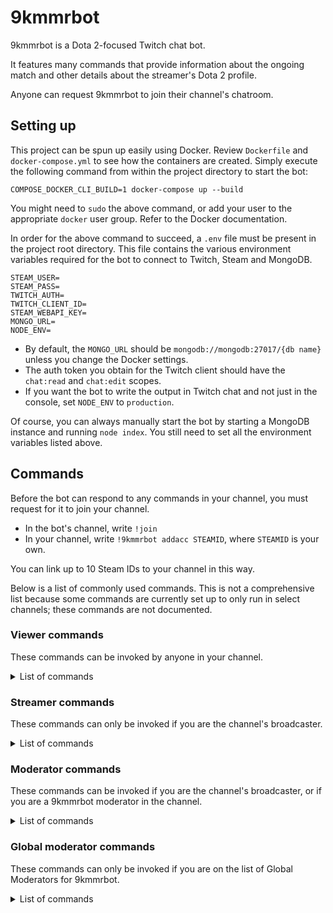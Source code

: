 # 9kmmrbot

9kmmrbot is a Dota 2-focused Twitch chat bot.

It features many commands that provide information about the ongoing match and other details
about the streamer's Dota 2 profile.

Anyone can request 9kmmrbot to join their channel's chatroom.

## Setting up

This project can be spun up easily using Docker. Review `Dockerfile` and `docker-compose.yml` to see
how the containers are created. Simply execute the following command from within the project directory
to start the bot:

```
COMPOSE_DOCKER_CLI_BUILD=1 docker-compose up --build
```

You might need to `sudo` the above command, or add your user to the appropriate `docker` user group. Refer
to the Docker documentation.

In order for the above command to succeed, a `.env` file must be present in the project root directory. This
file contains the various environment variables required for the bot to connect to Twitch, Steam and MongoDB.

```
STEAM_USER=
STEAM_PASS=
TWITCH_AUTH=
TWITCH_CLIENT_ID=
STEAM_WEBAPI_KEY=
MONGO_URL=
NODE_ENV=
```

* By default, the `MONGO_URL` should be `mongodb://mongodb:27017/{db name}` unless you change the Docker settings.
* The auth token you obtain for the Twitch client should have the `chat:read` and `chat:edit` scopes.
* If you want the bot to write the output in Twitch chat and not just in the console, set `NODE_ENV` to `production`.

Of course, you can always manually start the bot by starting a MongoDB instance and running `node index`. You still
need to set all the environment variables listed above.

## Commands

Before the bot can respond to any commands in your channel, you must request for it to join your channel.

* In the bot's channel, write `!join`
* In your channel, write `!9kmmrbot addacc STEAMID`, where `STEAMID` is your own.

You can link up to 10 Steam IDs to your channel in this way.

Below is a list of commonly used commands. This is not a comprehensive list because some commands are
currently set up to only run in select channels; these commands are not documented.

### Viewer commands

These commands can be invoked by anyone in your channel.

<details>
<summary>List of commands</summary>

| Command | Aliases | Description |
| --- | --- | --- |
| `!notableplayers` | `!np`, `!notable` | Show notable players in the game |
| `!gamemedals` | `!gm` | Show medals of all players in the game |
| `!score` | `!wl`, `!record` | Show number of games won or lost during the current stream |
| `!medal` | none | Show the best medal of the streamer (across all linked accounts) |
| `!lastgame` | `!lg` | Show players in the current game that played with the streamer in the last game |

</details>

### Streamer commands

These commands can only be invoked if you are the channel's broadcaster.

<details>
<summary>List of commands</summary>

| Command | Description |
| --- | --- |
| `!9kmmrbot addmod NAME` | Adds `NAME` to the list of 9kmmrbot mods in your channel |
| `!9kmmrbot delmod NAME` | Removes `NAME` from the list of 9kmmrbot mods in your channel |

</details>

### Moderator commands

These commands can be invoked if you are the channel's broadcaster, or if you are a 9kmmrbot moderator in the channel.

<details>
<summary>List of commands</summary>

| Command | Description |
| --- | --- |
| `!9kmmrbot addacc STEAMID` | Adds `STEAMID`<sup>1</sup> to your channel's accounts |
| `!9kmmrbot delacc STEAMID` | Removes `STEAMID` from your channel's accounts |
| `!9kmmrbot listacc` | Lists all Steam accounts linked to this channel |
| `!9kmmrbot addnp STEAMID NICK` | Adds `STEAMID` as a notable player in your channel with nickname `NICK` |
| `!9kmmrbot delnp STEAMID` | Removes `STEAMID` as a notable player from your channel |
| `!9kmmrbot toggleself` | Toggle showing<sup>2</sup> the streamer in the list of notable players |
| `!9kmmrbot toggleemotes` | Toggle showing hero names as emotes<sup>3</sup> |
| `!9kmmrbot cd` | Writes the cooldown (in seconds) for commands in this channel |
| `!9kmmrbot cd set SECONDS` | Sets the cooldown for commands in this channel to `SECONDS`<sup>4</sup> seconds |
| `!9kmmrbot delay` | Writes whether there is a delay on the `!notableplayers` command in the channel |
| `!9kmmrbot delay set SECONDS` | Sets the delay on the `!notableplayers` command in the channel to `SECONDS`<sup>5</sup> seconds |
| `!9kmmrbot delay on`<br />`!9kmmrbot delay off` | Turns the delay<sup>6</sup> on the `!notableplayers` command in the channel on or off. |
| `!9kmmrbot id HERO` | Writes the friend ID of the player playing `HERO`<sup>7</sup> in the current game |

<details>
<summary>Notes</summary>

1: Use a tool like [steamid.io](https://steamid.io/) to find your Steam ID. You can use any representation (steamID, steamID3, steamID64).<br />
Alternatively, you can also just use the friend ID from in-game or Dotabuff/OpenDota/Stratz.<br />
2: The streamer must still be added to the list of notable players in the channel to show up.<br />
3: Emotes need to enabled on the channel by a 9kmmrbot Global Moderator using the `emotes add` command (see below).
4: `SECONDS` must be a number between 30 and 300.<br />
5: `SECONDS` must be a number between 30 and 600 divisible by 30.<br />
6: If a delay is present, the bot will respond as through the command was invoked in the past.<br />
7: `HERO` must exactly match the localized (English) hero name (case-insensitive).

</details>

</details>

### Global moderator commands

These commands can only be invoked if you are on the list of Global Moderators for 9kmmrbot.

<details>
<summary>List of commands</summary>

| Command | Description |
| --- | --- |
| `!9kmmrbot addglobalnp STEAMID NICK` | Adds `STEAMID` as a global notable player with nickname `NICK` |
| `!9kmmrbot delglobalnp STEAMID` | Removes `STEAMID` as a global notable player |
| `!9kmmrbot join CHANNEL` | Makes the bot join the Twitch channel with name `CHANNEL`<sup>1</sup> |
| `!9kmmrbot part CHANNEL` | Makes the bot leave the Twitch channel with name `CHANNEL` |
| `!9kmmrbot addemotes EMOTE1[ EMOTE2 EMOTE3...],HERO` | Adds the `EMOTE`s<sup>2</sup> as representations for `HERO` |
| `!9kmmrbot delemotes EMOTE1[ EMOTE2 EMOTE3...]` | Stops the bot from using the `EMOTE`s for hero names |
| `!9kmmrbot listemotes` | Lists all emotes being used in place of hero names |

<details>
<summary>Notes</summary>

1: `CHANNEL` should match the channel's (login) name, not its numerical ID.<br />
2: The `EMOTE`s must be available for the bot to use.

</details>

</details>